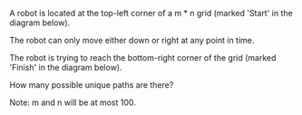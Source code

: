 A robot is located at the top-left corner of a m * n grid (marked 'Start' in the diagram below).

The robot can only move either down or right at any point in time.

The robot is trying to reach the bottom-right corner of the grid
(marked 'Finish' in the diagram below).

How many possible unique paths are there?

Note: m and n will be at most 100.